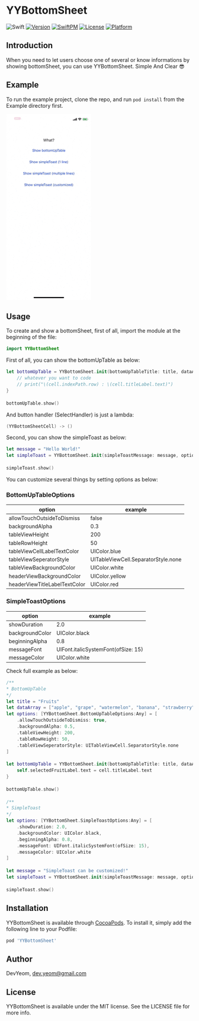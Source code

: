 # YYBottomSheet

![Swift](https://img.shields.io/badge/Swift-5.0-orange.svg)
[![Version](https://img.shields.io/cocoapods/v/YYBottomSheet.svg?style=flat)](https://cocoapods.org/pods/YYBottomSheet)
[![SwiftPM](https://img.shields.io/badge/SPM-supported-DE5C43.svg?style=flat)](https://swift.org/package-manager/)
[![License](https://img.shields.io/cocoapods/l/YYBottomSheet.svg?style=flat)](https://cocoapods.org/pods/YYBottomSheet)
[![Platform](https://img.shields.io/cocoapods/p/YYBottomSheet.svg?style=flat)](https://cocoapods.org/pods/YYBottomSheet)

## Introduction

When you need to let users choose one of several or know informations by showing bottomSheet, you can use YYBottomSheet. Simple And Clear 😎

## Example

To run the example project, clone the repo, and run `pod install` from the Example directory first.

![](https://raw.githubusercontent.com/DevYeom/YYBottomSheet/master/demo_v1.1.0.gif)

## Usage

To create and show a bottomSheet, first of all, import the module at the beginning of the file:

```swift
import YYBottomSheet
```

First of all, you can show the bottomUpTable as below:

```swift
let bottomUpTable = YYBottomSheet.init(bottomUpTableTitle: title, dataArray: dataArray, options: nil) { cell in
    // whatever you want to code
    // print("\(cell.indexPath.row) : \(cell.titleLabel.text)")
}

bottomUpTable.show()
```

And button handler (SelectHandler) is just a lambda:

```swift
(YYBottomSheetCell) -> ()
```

Second, you can show the simpleToast as below:

```swift
let message = "Hello World!"
let simpleToast = YYBottomSheet.init(simpleToastMessage: message, options: nil)

simpleToast.show()
```

You can customize several things by setting options as below:

### BottomUpTableOptions

| option | example |
|---|---|
| allowTouchOutsideToDismiss | false |
| backgroundAlpha |  0.3 |
| tableViewHeight | 200 |
| tableRowHeight | 50 |
| tableViewCellLabelTextColor | UIColor.blue |
| tableViewSeperatorStyle | UITableViewCell.SeparatorStyle.none |
| tableViewBackgroundColor | UIColor.white |
| headerViewBackgroundColor | UIColor.yellow |
| headerViewTitleLabelTextColor | UIColor.red |

### SimpleToastOptions

| option | example |
|---|---|
| showDuration | 2.0 |
| backgroundColor |  UIColor.black |
| beginningAlpha | 0.8 |
| messageFont | UIFont.italicSystemFont(ofSize: 15) |
| messageColor | UIColor.white |

Check full example as below:

```swift
/**
* BottomUpTable
*/
let title = "Fruits"
let dataArray = ["apple", "grape", "watermelon", "banana", "strawberry", "cherry", "pineapple", "pear"]
let options: [YYBottomSheet.BottomUpTableOptions:Any] = [
    .allowTouchOutsideToDismiss: true,
    .backgroundAlpha: 0.5,
    .tableViewHeight: 200,
    .tableRowHeight: 50,
    .tableViewSeperatorStyle: UITableViewCell.SeparatorStyle.none
]

let bottomUpTable = YYBottomSheet.init(bottomUpTableTitle: title, dataArray: dataArray, options: options) { cell in
    self.selectedFruitLabel.text = cell.titleLabel.text
}

bottomUpTable.show()

/**
* SimpleToast
*/
let options: [YYBottomSheet.SimpleToastOptions:Any] = [
    .showDuration: 2.0,
    .backgroundColor: UIColor.black,
    .beginningAlpha: 0.8,
    .messageFont: UIFont.italicSystemFont(ofSize: 15),
    .messageColor: UIColor.white
]

let message = "SimpleToast can be customized!"
let simpleToast = YYBottomSheet.init(simpleToastMessage: message, options: options)

simpleToast.show()
```

## Installation

YYBottomSheet is available through [CocoaPods](https://cocoapods.org/pods/YYBottomSheet). To install
it, simply add the following line to your Podfile:

```ruby
pod 'YYBottomSheet'
```

## Author

DevYeom, dev.yeom@gmail.com

## License

YYBottomSheet is available under the MIT license. See the LICENSE file for more info.
